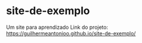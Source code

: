# site-de-exemplo
 Um site para aprendizado 
 Link do projeto:
https://guilhermeantonioo.github.io/site-de-exemplo/
